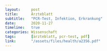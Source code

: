 ```yaml
---
layout:     post
title:      Ärzteblatt
subtitle:   "PCR-Test, Infektion, Erkrankung"
date:       2020-11-27
timeline:   true
categories: Wissenschaft
tags:       [ärzteblatt, pcr-test, pdf]
link:       "/assets/files/health/a2356.pdf"
---
```

<object data="{{ page.link }}" style='height:calc(100vh - 400px); width: 100%' type='application/pdf'></object>
